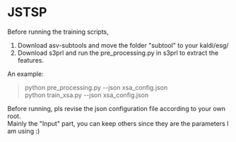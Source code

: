 # JSTSP
Before running the training scripts, 
1. Download asv-subtools and move the folder "subtool" to your kaldi/esg/  
2. Download s3prl and run the pre_processing.py in s3prl to extract the features.

An example:
>python pre_processing.py --json xsa_config.json  
>python train_xsa.py --json xsa_config.json

Before running, pls revise the json configuration file according to your own root.  
Mainly the "Input" part, you can keep others since they are the parameters I am using :)

